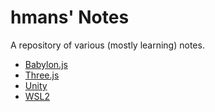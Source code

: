 # hmans' Notes

A repository of various (mostly learning) notes.

- [Babylon.js](babylon.md)
- [Three.js](three.md)
- [Unity](unity.md)
- [WSL2](wsl2.md)
